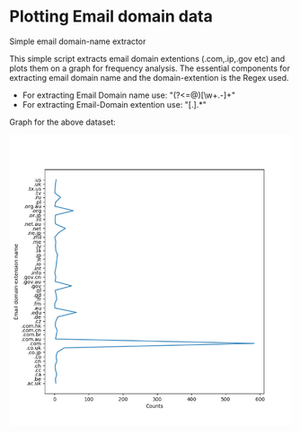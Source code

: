 # Plotting Email domain data
Simple email domain-name extractor

This simple script extracts email domain extentions (.com,.ip,.gov etc) and plots them on a graph for frequency analysis.
The essential components for extracting email domain name and the domain-extention is the Regex used.
<ul>
<li>For extracting Email Domain name use: "(?<=@)[\w+.-]+"</li>
<li>For extracting Email-Domain extention use: "[.].*"</li>
</ul>

Graph for the above dataset:

<p align="center">
  <img src="Figure_1.png" width="550">
</p>
